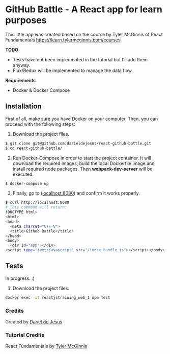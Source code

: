 GitHub Battle - A React app for learn purposes
==========================
This little app was created based on the course by Tyler McGinnis of React Fundamentals https://learn.tylermcginnis.com/courses.

**TODO**
- Tests have not been implemented in the tutorial but I'll add them anyway.
- Flux/Redux will be implemented to manage the data flow.

**Requirements**
- Docker & Docker Compose

## Installation
First of all, make sure you have Docker on your computer. Then, you can proceed with the following steps:
1. Download the project files.
```bash
$ git clone git@github.com:darieldejesus/react-github-battle.git
$ cd react-github-battle/
```
2. Run Docker-Compose in order to start the project container. It will download the required images, build the local Dockerfile image and install required node packages. Then **webpack-dev-server** will be executed.
```bash
$ docker-compose up
```
3. Finally, go to ([localhost:8080](http://localhost:8080)) and confirm it works properly.
```bash
$ curl http://localhost:8080
# This command will return:
!DOCTYPE html>
<html>
<head>
  <meta charset="UTF-8">
  <title>Github Battle</title>
</head>
<body>
  <div id="app"></div>
<script type="text/javascript" src="/index_bundle.js"></script></body>
```
## Tests
In progress. :)
1. Download the project files.
```bash
docker exec -it reactjstraining_web_1 npm test
```

### Credits
Created by [Dariel de Jesus](http://www.darieldejesus.com).

### Tutorial Credits
React Fundamentals by [Tyler McGinnis](https://learn.tylermcginnis.com/courses/50507)